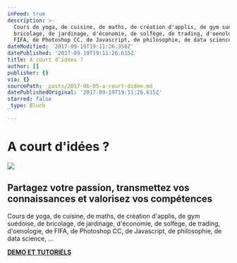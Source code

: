 ```yaml
---
inFeed: true
description: >-
  Cours de yoga, de cuisine, de maths, de création d'applis, de gym suédoise, de
  bricolage, de jardinage, d'économie, de solfège, de trading, d'oenologie, de
  FIFA, de Photoshop CC, de Javascript, de philosophie, de data science, ...
dateModified: '2017-09-19T19:11:26.358Z'
datePublished: '2017-09-19T19:11:26.615Z'
title: A court d’idées ?
author: []
publisher: {}
via: {}
sourcePath: _posts/2017-06-05-a-court-didee.md
datePublishedOriginal: '2017-09-19T19:11:26.615Z'
starred: false
_type: Blurb

---
```

# **A court d'idées ?**
![](https://the-grid-user-content.s3-us-west-2.amazonaws.com/e6548f6b-72eb-4fb2-8715-e71597a5f6f5.jpg)

## Partagez votre passion, transmettez vos connaissances et valorisez vos compétences

Cours de yoga, de cuisine, de maths, de création d'applis, de gym suédoise, de bricolage, de jardinage, d'économie, de solfège, de trading, d'oenologie, de FIFA, de Photoshop CC, de Javascript, de philosophie, de data science, ...

**[DEMO ET TUTORIELS][0]**

[0]: https://cyboolo-demo.netlify.com/
